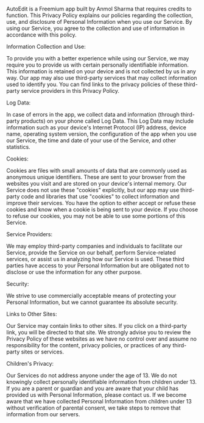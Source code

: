 

AutoEdit is a Freemium app built by Anmol Sharma that requires credits to function. This Privacy Policy explains our policies regarding the collection, use, and disclosure of Personal Information when you use our Service. By using our Service, you agree to the collection and use of information in accordance with this policy.

Information Collection and Use:

To provide you with a better experience while using our Service, we may require you to provide us with certain personally identifiable information. This information is retained on your device and is not collected by us in any way. Our app may also use third-party services that may collect information used to identify you. You can find links to the privacy policies of these third-party service providers in this Privacy Policy.

Log Data:

In case of errors in the app, we collect data and information (through third-party products) on your phone called Log Data. This Log Data may include information such as your device's Internet Protocol (IP) address, device name, operating system version, the configuration of the app when you use our Service, the time and date of your use of the Service, and other statistics.

Cookies:

Cookies are files with small amounts of data that are commonly used as anonymous unique identifiers. These are sent to your browser from the websites you visit and are stored on your device's internal memory. Our Service does not use these "cookies" explicitly, but our app may use third-party code and libraries that use "cookies" to collect information and improve their services. You have the option to either accept or refuse these cookies and know when a cookie is being sent to your device. If you choose to refuse our cookies, you may not be able to use some portions of this Service.

Service Providers:

We may employ third-party companies and individuals to facilitate our Service, provide the Service on our behalf, perform Service-related services, or assist us in analyzing how our Service is used. These third parties have access to your Personal Information but are obligated not to disclose or use the information for any other purpose.

Security:

We strive to use commercially acceptable means of protecting your Personal Information, but we cannot guarantee its absolute security.

Links to Other Sites:

Our Service may contain links to other sites. If you click on a third-party link, you will be directed to that site. We strongly advise you to review the Privacy Policy of these websites as we have no control over and assume no responsibility for the content, privacy policies, or practices of any third-party sites or services.

Children's Privacy:

Our Services do not address anyone under the age of 13. We do not knowingly collect personally identifiable information from children under 13. If you are a parent or guardian and you are aware that your child has provided us with Personal Information, please contact us. If we become aware that we have collected Personal Information from children under 13 without verification of parental consent, we take steps to remove that information from our servers.
